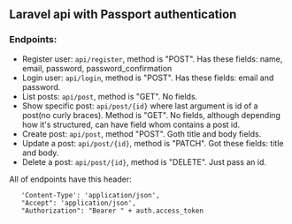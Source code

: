 ## Laravel api with Passport authentication

### Endpoints:

 - Register user: `api/register`, method is "POST". Has these fields: name, email, password, password_confirmation
 - Login user: `api/login`, method is "POST". Has these fields: email and password.
 - List posts: `api/post`, method is "GET". No fields.
 - Show specific post: `api/post/{id}` where last argument is id of a post(no curly braces). Method is "GET". No fields, although depending how it's structured, can have field whom contains a post id.
 - Create post: `api/post`, method "POST". Goth title and body fields.
 - Update a post: `api/post/{id}`, method is "PATCH". Got these fields: title and body.
 - Delete a post: `api/post/{id}`, method is "DELETE". Just pass an id.

 All of endpoints have this header:

 ```
    'Content-Type': 'application/json',
    "Accept": 'application/json',
    "Authorization": "Bearer " + auth.access_token

```


